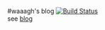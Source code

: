 #waaagh's blog
[![Build Status](https://travis-ci.org/pkking/blog.svg?branch=master)](https://travis-ci.org/pkking/blog) <br/>
see [blog](http://pkking.github.com)
